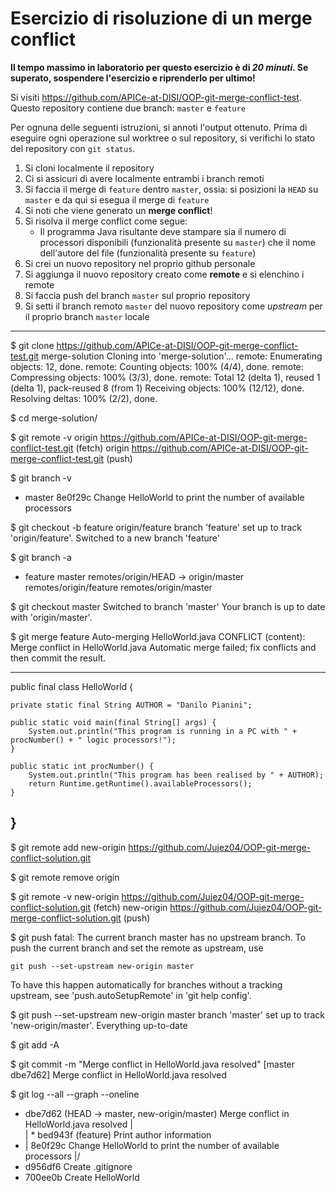 # Esercizio di risoluzione di un merge conflict

**Il tempo massimo in laboratorio per questo esercizio è di _20 minuti_.
Se superato, sospendere l'esercizio e riprenderlo per ultimo!**

Si visiti https://github.com/APICe-at-DISI/OOP-git-merge-conflict-test.
Questo repository contiene due branch: `master` e `feature`

Per ognuna delle seguenti istruzioni, si annoti l'output ottenuto.
Prima di eseguire ogni operazione sul worktree o sul repository,
si verifichi lo stato del repository con `git status`.

1. Si cloni localmente il repository
2. Ci si assicuri di avere localmente entrambi i branch remoti
3. Si faccia il merge di `feature` dentro `master`, ossia: si posizioni la `HEAD` su `master`
   e da qui si esegua il merge di `feature`
4. Si noti che viene generato un **merge conflict**!
5. Si risolva il merge conflict come segue:
   - Il programma Java risultante deve stampare sia il numero di processori disponibili
     (funzionalità presente su `master`)
     che il nome dell'autore del file
     (funzionalità presente su `feature`)
6. Si crei un nuovo repository nel proprio github personale
7. Si aggiunga il nuovo repository creato come **remote** e si elenchino i remote
8. Si faccia push del branch `master` sul proprio repository
9. Si setti il branch remoto `master` del nuovo repository come *upstream* per il proprio branch `master` locale

------------------------------------------------------------------------------------------

$ git clone https://github.com/APICe-at-DISI/OOP-git-merge-conflict-test.git merge-solution
Cloning into 'merge-solution'...
remote: Enumerating objects: 12, done.
remote: Counting objects: 100% (4/4), done.
remote: Compressing objects: 100% (3/3), done.
remote: Total 12 (delta 1), reused 1 (delta 1), pack-reused 8 (from 1)
Receiving objects: 100% (12/12), done.
Resolving deltas: 100% (2/2), done.

$ cd merge-solution/

$ git remote -v
origin  https://github.com/APICe-at-DISI/OOP-git-merge-conflict-test.git (fetch)
origin  https://github.com/APICe-at-DISI/OOP-git-merge-conflict-test.git (push)

$ git branch -v
* master 8e0f29c Change HelloWorld to print the number of available processors

$ git checkout -b feature origin/feature
branch 'feature' set up to track 'origin/feature'.
Switched to a new branch 'feature'

$ git branch -a
* feature
  master
  remotes/origin/HEAD -> origin/master
  remotes/origin/feature
  remotes/origin/master

$ git checkout master
Switched to branch 'master'
Your branch is up to date with 'origin/master'.

$ git merge feature 
Auto-merging HelloWorld.java
CONFLICT (content): Merge conflict in HelloWorld.java
Automatic merge failed; fix conflicts and then commit the result.

-----------------------------------------------------------------------------------------
public final class HelloWorld {

	private static final String AUTHOR = "Danilo Pianini";

	public static void main(final String[] args) {
		System.out.println("This program is running in a PC with " + procNumber() + " logic processors!");
	}

	public static int procNumber() {
		System.out.println("This program has been realised by " + AUTHOR);
		return Runtime.getRuntime().availableProcessors();
	}

}
----------------------------------------------------------------------------------------


$ git remote add new-origin https://github.com/Jujez04/OOP-git-merge-conflict-solution.git

$ git remote remove origin

$ git remote -v
new-origin      https://github.com/Jujez04/OOP-git-merge-conflict-solution.git (fetch)
new-origin      https://github.com/Jujez04/OOP-git-merge-conflict-solution.git (push)

$ git push
fatal: The current branch master has no upstream branch.
To push the current branch and set the remote as upstream, use

    git push --set-upstream new-origin master

To have this happen automatically for branches without a tracking
upstream, see 'push.autoSetupRemote' in 'git help config'.

$ git push --set-upstream new-origin master
branch 'master' set up to track 'new-origin/master'.
Everything up-to-date

$ git add -A

$ git commit -m "Merge conflict in HelloWorld.java resolved"
[master dbe7d62] Merge conflict in HelloWorld.java resolved

$ git log --all --graph --oneline
*   dbe7d62 (HEAD -> master, new-origin/master) Merge conflict in HelloWorld.java resolved
|\
| * bed943f (feature) Print author information
* | 8e0f29c Change HelloWorld to print the number of available processors
|/
* d956df6 Create .gitignore
* 700ee0b Create HelloWorld
